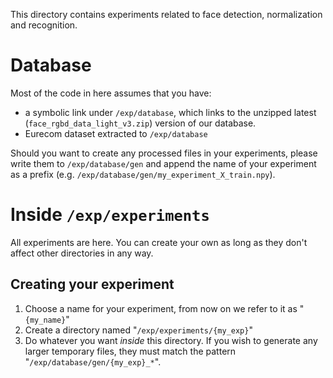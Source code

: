 This directory contains experiments related to face detection, normalization and recognition. 

# Database
Most of the code in here assumes that you have:
* a symbolic link under `/exp/database`, which
links to the unzipped latest (`face_rgbd_data_light_v3.zip`) version of our database.
* Eurecom dataset extracted to `/exp/database` 

Should you want to create any processed files in your experiments, please write them to
`/exp/database/gen` and append the name of your experiment as a prefix (e.g.
`/exp/database/gen/my_experiment_X_train.npy`).

# Inside `/exp/experiments`
All experiments are here. You can create your own as long as they don't affect other directories in any way.
## Creating your experiment
1. Choose a name for your experiment, from now on we refer to it as "`{my_name}`"
2. Create a directory named "`/exp/experiments/{my_exp}`"
2. Do whatever you want *inside* this directory. If you wish to generate any larger temporary files, they
must match the pattern "`/exp/database/gen/{my_exp}_*`".
